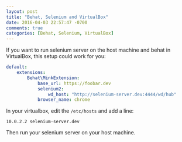 ```yaml
---
layout: post
title: "Behat, Selenium and VirtualBox"
date: 2016-04-03 22:57:47 -0700
comments: true
categories: [Behat, Selenium, VirtualBox]
---
```


If you want to run selenium server on the host machine and behat in VirtualBox, this setup could work for you:

```yml behat.yml
default:
    extensions:
        Behat\MinkExtension:
            base_url: https://foobar.dev
            selenium2:
                wd_host: "http://selenium-server.dev:4444/wd/hub"
            browser_name: chrome
```

In your virtualbox, edit the `/etc/hosts` and add a line:

```text /etc/hosts
10.0.2.2 selenium-server.dev 
```

Then run your selenium server on your host machine.
